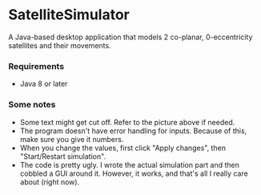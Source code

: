 # SatelliteSimulator
A Java-based desktop application that models 2 co-planar, 0-eccentricity satellites and their movements.

### Requirements
- Java 8 or later

### Some notes
- Some text might get cut off. Refer to the picture above if needed.
- The program doesn't have error handling for inputs. Because of this, make sure you give it numbers.
- When you change the values, first click "Apply changes", then "Start/Restart simulation".
- The code is pretty ugly. I wrote the actual simulation part and then cobbled a GUI around it. However, it works, and that's all I really care about (right now).
